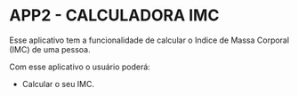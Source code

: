 # APP2 - CALCULADORA IMC

Esse aplicativo tem a funcionalidade de calcular o Indice de Massa Corporal (IMC) de uma pessoa.

Com esse aplicativo o usuário poderá:
- Calcular o seu IMC.
